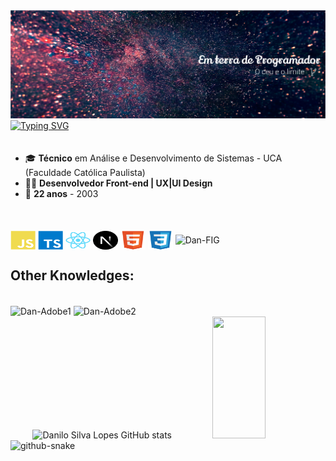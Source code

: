<!-- Banner -->
<img src="/assets/banner.png" alt="Danilo Silva Lopes Banner" />

<a href="https://git.io/typing-svg">
  <img src="https://readme-typing-svg.herokuapp.com/?color=007BFF&size=25&center=false&vCenter=true&width=1000&lines=Danilo+Silva+Lopes;Be+Welcome!+:%29" alt="Typing SVG">
</a>

<!-- Informações com emojis -->
<div style="text-align: left; padding: 20px 0;">
  <ul>
    <li>🎓 <strong>Técnico</strong> em Análise e Desenvolvimento de Sistemas - UCA (Faculdade Católica Paulista)</li>
    <li>👩‍💻 <strong>Desenvolvedor Front-end | UX|UI Design</strong></li>
    <li>🎂 <strong>22 anos</strong> - 2003</li>
  </ul>
</div>

<div style="display: inline_block"><br>
  <img align="center" alt="Dan-Js" height="30" width="40" src="https://raw.githubusercontent.com/devicons/devicon/master/icons/javascript/javascript-plain.svg">
  <img align="center" alt="Dan-Ts" height="30" width="40" src="https://raw.githubusercontent.com/devicons/devicon/master/icons/typescript/typescript-plain.svg">
  <img align="center" alt="Dan-React" height="30" width="40" src="https://raw.githubusercontent.com/devicons/devicon/master/icons/react/react-original.svg">
    <img align="center" alt="Dan-Next" height="30" width="40" src="https://raw.githubusercontent.com/devicons/devicon/master/icons/nextjs/nextjs-original.svg">
  <img align="center" alt="Dan-HTML" height="30" width="40" src="https://raw.githubusercontent.com/devicons/devicon/master/icons/html5/html5-original.svg">
  <img align="center" alt="Dan-CSS" height="30" width="40" src="https://raw.githubusercontent.com/devicons/devicon/master/icons/css3/css3-original.svg">
  <img align="center" alt="Dan-FIG" height="30" width="40" src="https://upload.wikimedia.org/wikipedia/commons/3/33/Figma-logo.svg">
</div>

## Other Knowledges:
 
<div style="display: inline_block"><br>
    <img align="center" alt="Dan-Adobe1" src="https://img.shields.io/badge/Adobe%20Photoshop-31A8FF?style=for-the-badge&logo=Adobe%20Photoshop&logoColor=black"> 
    <img align="center" alt="Dan-Adobe2" src="https://img.shields.io/badge/Adobe%20Illustrator-FF9A00?style=for-the-badge&logo=adobe%20illustrator&logoColor=white"> 
</div>

<!-- GitHub Stats -->
<div align="center">  
  <img width="49%" height="195px" src="https://github-readme-stats.vercel.app/api?username=danilo1opes&show_icons=true&count_private=true&hide_border=true&title_color=007BFF&icon_color=007BFF&text_color=c9d1d9&bg_color=0d1117" alt="Danilo Silva Lopes GitHub stats" /> 
  <img width="41%" height="195px" src="https://github-readme-stats.vercel.app/api/top-langs/?username=danilo1opes&layout=compact&hide_border=true&title_color=007BFF&text_color=007BFF&bg_color=0d1117" />
</div>

<!-- Snake Animation -->
<picture>
  <source media="(prefers-color-scheme: dark)" srcset="https://raw.githubusercontent.com/danilo1opes/danilo1opes/output/github-snake-dark.svg" />
  <source media="(prefers-color-scheme: light)" srcset="https://raw.githubusercontent.com/danilo1opes/danilo1opes/output/github-snake.svg" />
  <img alt="github-snake" src="https://raw.githubusercontent.com/danilo1opes/danilo1opes/output/github-snake.svg" />
</picture>




